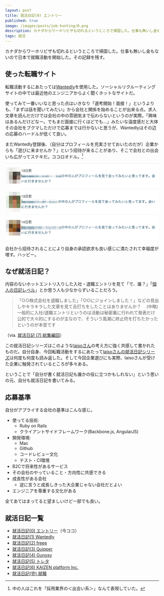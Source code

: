 ```yaml
---
layout: post
title: 就活日記(0) エントリー
published: true
image: /images/posts/job-hunting/0.png
description: カナダからワーホリビザも切れるというところで帰国した。仕事も無いし金もないので日本で就職活動を開始した。その記録を残す。
tags: 就活
---
```


カナダからワーホリビザも切れるというところで帰国した。仕事も無いし金もないので日本で就職活動を開始した。その記録を残す。

## 使った転職サイト

転職活動するにあたっては[Wantedly](https://www.wantedly.com/)を使用した。ソーシャルリクルーティングサイトの中では最近他のエンジニアからよく聞くホットなサイトだ。

使ってみて一番いいなと思った点はいきなり「選考開始！面接！」というよりも、「まずは話を聞いてみたい」から会社と関係を始めることが出来る点。求人文章を読んだだけでは会社の中の雰囲気まで伝わらないというのが実際。「興味はあるんだけどなー。でもまだ面接に行くほどでも...」みたいな温度感だと大体その会社をブクマしただけで応募までは行かないと思うが、Wantedlyはその辺の応募のハードルが低くて良い。

またWantedly登録後、（自分はプロフィールを充実させておいたのだが）企業からも「遊びに来ませんか？」という招待が来ることがあり、そこで会社との出会いも広がってステキだ。ココロオドル。[^1]

![Wantedly Invite](/images/posts/job-hunting/invite.png)

会社から招待されることにより自身の承認欲求も良い感じに満たされて幸福度が増す。ハッピー。

## なぜ就活日記？

内容のないホットエントリ入りした入社・退職エントリを見て「で、誰？」「[個人の日記レベル](https://twitter.com/itmammoth/status/420021368537624576)」とか思う人も少なからずいることだろう。

> 「○○株式会社を退職しました」「○○にジョインしました！」などの見出しやキラキラした文章を見て舌打ちをしたことはありませんか？ 　(中略)　一般的に入社/退職エントリというのは活動は秘密裏に行われて発表だけ公的で大々的にするのが主なので、そういう風潮に終止符を打ちたかったというのが本音です

（via.
[就活日記 (7) 総集編回](http://laiso.hatenablog.com/entry/2014/01/27/%E5%B0%B1%E6%B4%BB%E6%97%A5%E8%A8%98_%287%29_%E7%B7%8F%E9%9B%86%E7%B7%A8%E5%9B%9E)）

この就活日記シリーズはこのような[laisoさん](https://twitter.com/laiso)の考え方に強く共感して書かれたものだ。自分自身、今回転職活動をするにあたって[laisoさんの就活日記シリーズ](http://laiso.hatenablog.com/entry/2014/01/11/%E5%B0%B1%E6%B4%BB%E6%97%A5%E8%A8%98_(0)_%E3%82%A8%E3%83%B3%E3%83%88%E3%83%AA%E3%83%BC)は何度も何度も読み返した。そして今回企業選びにも実際、laisoさんが受けた企業に触発されているところが多々ある。

ということで「自分が書く就活日記も誰かの役に立つかもしれない」という思いの元、自分も就活日記を書いてみる。

## 応募基準

自分がアプライする会社の基準はこんな感じ。

* 使ってる技術:
  * Ruby on Rails
  * クライアントサイドフレームワーク(Backbone.js, AngularJS)
* 開発環境:
  * Mac
  * Github
  * コードレビュー文化
  * テスト・CI環境
* B2Cで将来性があるサービス
* その会社のやっていること・方向性に共感できる
* 成長性がある会社
  * 逆に言うと成長しきった大企業じゃない会社だとよい
* エンジニアを尊重する文化がある

全てあてはまってると望ましいけど一部でも良い。

## 就活日記一覧

* [就活日記(0) エントリー](#)（今ココ）
* [就活日記(1) Wantedly](/job-hunting-1/) 
* [就活日記(2) freee](/job-hunting-2/)
* [就活日記(3) Quipper](/job-hunting-3/)
* [就活日記(4) Gunosy](/job-hunting-4/)
* [就活日記(5) トレタ](/job-hunting-5/)
* [就活日記(6) KAIZEN platform Inc.](/job-hunting-6/)
* [就活日記(完) 就職](/job-hunting-fin/)

[^1]: 中の人はこれを「採用業界の＜出会い系＞」なんて表現していた。
